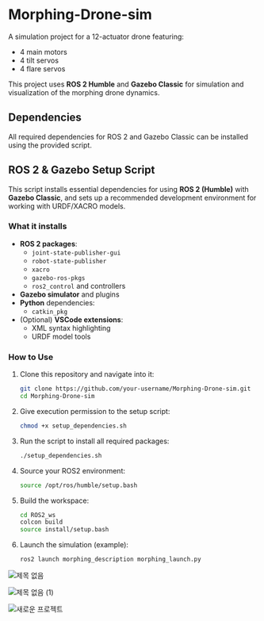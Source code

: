 # Morphing-Drone-sim

A simulation project for a 12-actuator drone featuring:
- 4 main motors
- 4 tilt servos
- 4 flare servos

This project uses **ROS 2 Humble** and **Gazebo Classic** for simulation and visualization of the morphing drone dynamics.

## Dependencies
All required dependencies for ROS 2 and Gazebo Classic can be installed using the provided script.


## ROS 2 & Gazebo Setup Script
This script installs essential dependencies for using **ROS 2 (Humble)** with **Gazebo Classic**, and sets up a recommended development environment for working with URDF/XACRO models.

### What it installs

- **ROS 2 packages**:
  - `joint-state-publisher-gui`
  - `robot-state-publisher`
  - `xacro`
  - `gazebo-ros-pkgs`
  - `ros2_control` and controllers
- **Gazebo simulator** and plugins
- **Python** dependencies:
  - `catkin_pkg`
- (Optional) **VSCode extensions**:
  - XML syntax highlighting
  - URDF model tools

### How to Use

1. Clone this repository and navigate into it:
   ```bash
   git clone https://github.com/your-username/Morphing-Drone-sim.git
   cd Morphing-Drone-sim
   ```
2. Give execution permission to the setup script:
   ```bash
   chmod +x setup_dependencies.sh
   ```
3. Run the script to install all required packages:
   ```bash
   ./setup_dependencies.sh
   ```
4. Source your ROS2 environment:

   ```bash
   source /opt/ros/humble/setup.bash
   ```
5. Build the workspace:
   ```bash
   cd ROS2_ws
   colcon build
   source install/setup.bash
   ```
6. Launch the simulation (example):
   ```bash
   ros2 launch morphing_description morphing_launch.py
   ```
![제목 없음](https://github.com/user-attachments/assets/3037f21c-05d4-496c-8fd8-ed92e114ae3a)


![제목 없음 (1)](https://github.com/user-attachments/assets/356a8263-5ce3-4ed8-8ce4-39aab4aa7461)


![새로운 프로젝트](https://github.com/user-attachments/assets/2aceca7f-54ab-496e-b35e-f2a901c88d0a)
